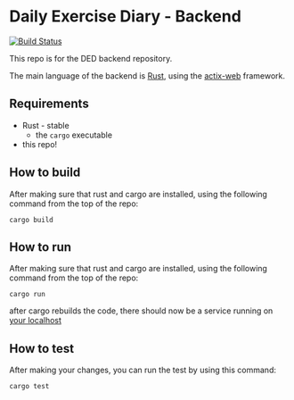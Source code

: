 # Daily Exercise Diary - Backend
[![Build Status](https://travis-ci.com/btv/DED_backend.svg?token=cBa9dzkvRhGroiTNpmQn&branch=master)](https://travis-ci.com/btv/DED_backend)

This repo is for the DED backend repository.

The main language of the backend is [Rust](https://www.rust-lang.org/), using the [actix-web](https://github.com/actix/actix-web) framework.

## Requirements
* Rust - stable
    * the `cargo` executable
* this repo!

## How to build
After making sure that rust and cargo are installed, using the following command from the top of the repo:

```
cargo build
```

## How to run
After making sure that rust and cargo are installed, using the following command from the top of the repo:

```
cargo run
```

after cargo rebuilds the code, there should now be a service running on [your localhost](http://127.0.0.1:8080)

## How to test
After making your changes, you can run the test by using this command:

```
cargo test
```

